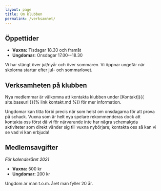 ```yaml
---
layout: page
title: Om klubben
permalink: /verksamhet/
---
```


Öppettider
----------

- **Vuxna:** Tisdagar 18.30 och framåt
- **Ungdomar:** Onsdagar 17.00--18.30

Vi har stängt över jul/nyår och över sommaren. Vi öppnar ungefär när
skolorna startar efter jul- och sommarlovet.


Verksamheten på klubben
-----------------------

Nya medlemmar är välkomna att kontakta klubben under [Kontakt]({{
site.baseurl }}{% link kontakt.md %}) för mer information.

Ungdomar kan titta förbi precis när som helst om onsdagarna för att
prova på schack. Vuxna som är helt nya spelare rekommenderas dock att
kontakta oss först då vi för närvarande inte har några schemalgda
aktiviteter som direkt vänder sig till vuxna nybörjare; kontakta oss så
kan vi se vad vi kan erbjuda!


Medlemsavgifter
---------------

_För kalenderåret 2021_

- **Vuxna:** 500 kr
- **Ungdomar:** 200 kr

Ungdom är man t.o.m. året man fyller 20 år.
